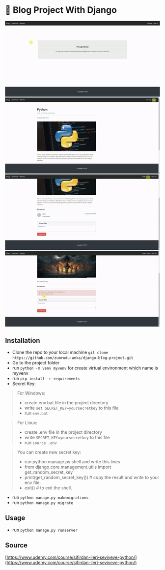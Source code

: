 # 📰 Blog Project With Django

<p align = "center">
  <img src = "https://github.com/zumrudu-anka/Blog-Project-With-Django/blob/master/presentationMedia/1.gif">
  <img src = "https://github.com/zumrudu-anka/Blog-Project-With-Django/blob/master/presentationMedia/2.gif">
  <img src = "https://github.com/zumrudu-anka/Blog-Project-With-Django/blob/master/presentationMedia/3.gif">
  <img src = "https://github.com/zumrudu-anka/Blog-Project-With-Django/blob/master/presentationMedia/4.gif">
</p>

## Installation

- Clone the repo to your local machine `git clone https://github.com/zumrudu-anka/django-blog-project.git`
- Go to the project folder
- run `python -m venv myvenv` for create virtual environment which name is myvenv
- run `pip install -r requirements`
- Secret Key:  
> For Windows:
> - create env.bat file in the project directory
> - write `set SECRET_KEY=yoursecretkey` to this file
> - run `env.bat`

> For Linux:
> - create .env file in the project directory
> - write `SECRET_KEY=yoursecretkey` to this file
> - run `source .env`

> You can create new secret key:
> - run python manage.py shell and write this lines
> - from django.core.management.utils import get_random_secret_key
> - print(get_random_secret_key()) # copy the result and write to your env file.
> - exit() # to exit the shell.

- run `python manage.py makemigrations`
- run `python manage.py migrate`

## Usage

- run `python manage.py runserver`

## Source

[https://www.udemy.com/course/sifirdan-ileri-seviyeye-python/](https://www.udemy.com/course/sifirdan-ileri-seviyeye-python/)
